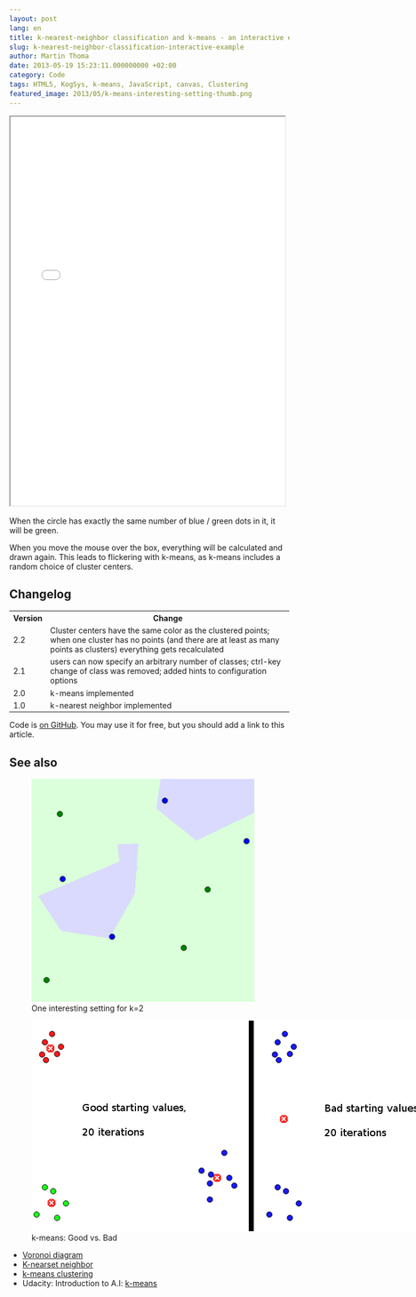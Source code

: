 ```yaml
---
layout: post
lang: en
title: k-nearest-neighbor classification and k-means - an interactive example
slug: k-nearest-neighbor-classification-interactive-example
author: Martin Thoma
date: 2013-05-19 15:23:11.000000000 +02:00
category: Code
tags: HTML5, KogSys, k-means, JavaScript, canvas, Clustering
featured_image: 2013/05/k-means-interesting-setting-thumb.png
---
```

<iframe src="../html5/clustering/clustering.htm" width="98%" height="700px"></iframe>

When the circle has exactly the same number of blue / green dots in it, it will
be green.

When you move the mouse over the box, everything will be calculated and drawn
again. This leads to flickering with k-means, as k-means includes a random
choice of cluster centers.

<h2>Changelog</h2>
<table>
  <tr>
    <th>Version</th>
    <th>Change</th>
  </tr>
  <tr>
    <td><span class="hint" title="974b52110126bfd7169622c7041506f56beae1cf">2.2</span></td>
    <td>Cluster centers have the same color as the clustered points; when one cluster has no points (and there are at least as many points as clusters) everything gets recalculated</td>
  </tr>
  <tr>
    <td><span class="hint" title="1c37b0a860a419668e54c3c6c6189148485d3ea5">2.1</span></td>
    <td>users can now specify an arbitrary number of classes; ctrl-key change of class was removed; added hints to configuration options</td>
  </tr>
  <tr>
    <td><span class="hint" title="4ed5997089...">2.0</span></td>
    <td>k-means implemented</td>
  </tr>
  <tr>
    <td>1.0</td>
    <td>k-nearest neighbor implemented</td>
  </tr>
</table>

Code is <a href="https://github.com/MartinThoma/algorithms/tree/master/k-nearest-neighbor">on GitHub</a>.
You may use it for free, but you should add a link to this article.

<h2>See also</h2>

<figure class="aligncenter">
            <a href="../images/2013/05/k-nearest-neighbor-interesting-setting.png"><img src="../images/2013/05/k-nearest-neighbor-interesting-setting.png" alt="One interesting setting for k=2" style="max-width:401px;max-height:401px" class="size-full wp-image-66811"/></a>
            <figcaption class="text-center">One interesting setting for k=2</figcaption>
        </figure>

<figure class="aligncenter">
            <a href="../images/2013/05/k-means-good-vs-bad.png"><img src="../images/2013/05/k-means-good-vs-bad.png" alt="k-means: Good vs. Bad" style="max-width:800px;max-height:379px" class="size-full wp-image-67701"/></a>
            <figcaption class="text-center">k-means: Good vs. Bad</figcaption>
        </figure>

<ul>
  <li><a href="http://en.wikipedia.org/wiki/Voronoi_diagram">Voronoi diagram</a></li>
  <li><a href="http://en.wikipedia.org/wiki/K-nearest_neighbors_algorithm">K-nearset neighbor</a></li>
  <li><a href="http://en.wikipedia.org/wiki/K-means_clustering">k-means clustering</a></li>
  <li>Udacity: Introduction to A.I: <a href="https://www.youtube.com/watch?v=zaKjh2N8jN4">k-means</a></li>
</ul>
